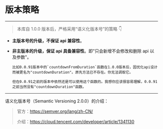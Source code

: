# 版本策略

---

> 本库自 1.0.0 版本后，严格采用“语义化版本号”的策略 👇

- **主版本号的升级，不保证 api 兼容性**。

- **非主版本的升级，保证 api 具备兼容性**。即"只会新增不会修改和删除 api 以及参数"。

      比如0.0.91版本中的`countdownFromDuration`函数在1.0.0版本后，因优化api设计而被更名为"countdownDuration"。原先方法已不存在。你无法调取它。

      但在0.0.91之前的版本中依然还是可以使用这个函数的。我想你应该很容易理解，0.0.91之前当然没有"countdownDuration"函数。

---

语义化版本号（Semantic Versioning 2.0.0）的介绍：

> 官方：https://semver.org/lang/zh-CN/
>
> 介绍：https://cloud.tencent.com/developer/article/1341130
